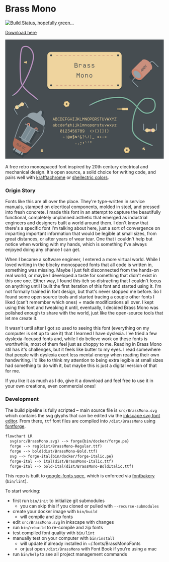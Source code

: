 # Brass Mono

[![Build Status, hopefully green...](https://circleci.com/gh/fonsecapeter/brass_mono.svg?style=svg)](https://app.circleci.com/pipelines/github/fonsecapeter/brass_mono)

[Download here](https://github.com/fonsecapeter/brass_mono/releases/latest/)

![brass_mono](/documentation/sample.png 'sample.png')

A free retro monospaced font inspired by 20th century electrical and mechanical design. It's open source, a solid choice for writing code, and pairs well with [krafftachrome](https://github.com/fonsecapeter/krafftachrome_visual_studio_code) or [shellectric colors](https://github.com/fonsecapeter/shellectric-color-scheme).

### Origin Story

Fonts like this are all over the place. They're type-written in service manuals, stamped on elecrtical components, molded in steel, and pressed into fresh concrete. I made this font in an attempt to capture the beautifully functional, completely unplanned asthetic that emerged as industrial engineers and designers built a world around them. I don't know that there's a specific font I'm talking about here, just a sort of convergence on imparting important information that would be legible at small sizes, from great distances, or after years of wear tear. One that i couldn't help but notice when working with my hands, which is something I've always enjoyed doing any chance I can get.

When I became a software engineer, I entered a more virtual world. While I loved writing in the blocky monospaced fonts that all code is written in, something was missing. Maybe I just felt disconnected from the hands-on real world, or maybe I developed a taste for something that didn't exist in this one one. Either way, I found this itch so distracting that I couldn't focus on anything until I built the first iteration of this font and started using it. I'm not formally trained in font design, but that's never stopped me before. So I found some open source tools and started tracing a couple other fonts I liked (can't remember which ones) + made modifications all over. I kept using this font and tweaking it until, eventually, I decided Brass Mono was polished enough to share with the world, just like the open-source tools that let me create it.

It wasn't until after I got so used to seeing this font (everything on my computer is set up to use it) that I learned I have dyslexia. I've tried a few dyslexia-focused fonts and, while I do believe work on these fonts is worthwhile, most of them feel just as choppy to me. Reading in Brass Mono stil has it's challenges, but it feels like butter to my eyes. I read somewhere that people with dyslexia exert less mental energy when reading their own handwriting. I'd like to think my attention to being extra legible at small sizes had something to do with it, but maybe this is just a digital version of that for me.

If you like it as much as I do, give it a download and feel free to use it in your own creations, even commercial ones!

### Development

The build pipeline is fully scripted – main source file is `src/BrassMono.svg` which contains the svg glyphs that can be edited via the [inkscape svg font editor](https://inkscape-manuals.readthedocs.io/en/latest/creating-custom-fonts.html). From there, `ttf` font files are compiled into `/dist/BrassMono` using [fontforge](https://fontforge.org/docs/scripting/scripting.html).

```mermaid
flowchart LR
  svg(src/BrassMono.svg) --> forge{bin/docker/forge.pe}
  forge --> reg(dist/BrassMono-Regular.ttf)
  forge --> bold(dist/BrassMono-Bold.ttf)
  svg --> forge-ital{bin/docker/forge-italic.pe}
  forge-ital --> ital(dist/BrassMono-Italic.ttf)
  forge-ital --> bold-ital(dist/BrassMono-BoldItalic.ttf)
```

This repo is built to [google-fonts spec](https://googlefonts.github.io/gf-guide/), which is enforced via [fontbakery](https://github.com/fonttools/fontbakery) (`bin/lint`).

To start working:
- first run `bin/init` to initialize git submodules
  - you can skip this if you cloned or pulled with `--recurse-submodules`
- create your docker image with `bin/build`
  - will compile and zip fonts
- edit `src/BrassMono.svg` in inkscape with changes
- run `bin/rebuild` to re-compile and zip fonts
- test compiled font quality with `bin/lint`
- manually test on your computer with `bin/install`
  - will update if already installed in ~/.fonts/BrassMonoFonts
  - or just open `/dist/BrassMono` with Font Book if you're using a mac
- run `bin/help` to see all project management commands
